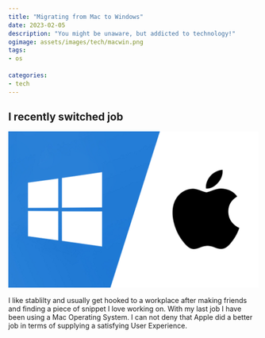 ```yaml
---
title: "Migrating from Mac to Windows"
date: 2023-02-05
description: "You might be unaware, but addicted to technology!"
ogimage: assets/images/tech/macwin.png
tags: 
- os

categories:
- tech
---
```


## I recently switched job

![macwin](assets/images/tech/macwin.png)

I like stablilty and usually get hooked to a workplace after making friends and finding a piece of snippet I love working on. With my last job I have been using a Mac Operating System. I can not deny that Apple did a better job in terms of supplying a satisfying User Experience.